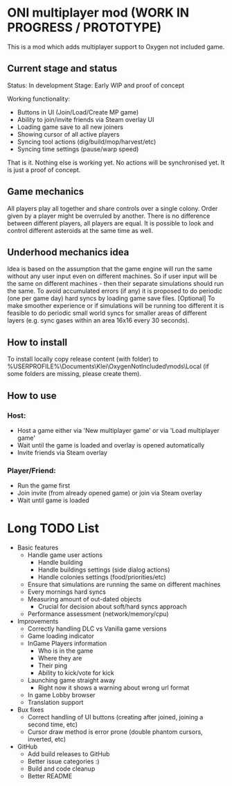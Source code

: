 # ONI multiplayer mod (WORK IN PROGRESS / PROTOTYPE)

This is a mod which adds multiplayer support to Oxygen not included game.

## Current stage and status

Status: In development
Stage: Early WIP and proof of concept

Working functionality:

- Buttons in UI (Join/Load/Create MP game)
- Ability to join/invite friends via Steam overlay UI
- Loading game save to all new joiners
- Showing cursor of all active players
- Syncing tool actions (dig/build/mop/harvest/etc)
- Syncing time settings (pause/warp speed)

That is it. Nothing else is working yet. No actions will be synchronised yet. It is just a proof of concept.

## Game mechanics

All players play all together and share controls over a single colony. Order given by a player might be overruled by
another.
There is no difference between different players, all players are equal.
It is possible to look and control different asteroids at the same time as well.

## Underhood mechanics idea

Idea is based on the assumption that the game engine will run the same without any user input even on different
machines.
So if user input will be the same on different machines - then their separate simulations should run the same.
To avoid accumulated errors (if any) it is proposed to do periodic (one per game day) hard syncs by loading game save
files.
[Optional] To make smoother experience or if simulations will be running too different it is feasible to do periodic
small world syncs for smaller areas of different layers (e.g. sync gases within an area 16x16 every 30 seconds).

## How to install

To install locally copy release content (with folder) to %USERPROFILE%\Documents\Klei\OxygenNotIncluded\mods\Local (if
some folders are missing, please create them).

## How to use

### Host:

- Host a game either via 'New multiplayer game' or via 'Load multiplayer game'
- Wait until the game is loaded and overlay is opened automatically
- Invite friends via Steam overlay

### Player/Friend:

- Run the game first
- Join invite (from already opened game) or join via Steam overlay
- Wait until game is loaded

# Long TODO List

- Basic features
    - Handle game user actions
      - Handle building
      - Handle buildings settings (side dialog actions)
      - Handle colonies settings (food/priorities/etc)
    - Ensure that simulations are running the same on different machines
    - Every mornings  hard syncs
    - Measuring amount of out-dated objects
        - Crucial for decision about soft/hard syncs approach
    - Performance assessment (network/memory/cpu)
- Improvements
    - Correctly handling DLC vs Vanilla game versions
    - Game loading indicator
    - InGame Players information
        - Who is in the game
        - Where they are
        - Their ping
        - Ability to kick/vote for kick
    - Launching game straight away
        - Right now it shows a warning about wrong url format
    - In game Lobby browser
    - Translation support
- Bux fixes
    - Correct handling of UI buttons (creating after joined, joining a second time, etc)
    - Cursor draw method is error prone (double phantom cursors, inverted, etc)
- GitHub
    - Add build releases to GitHub
    - Better issue categories :)
    - Build and code cleanup
    - Better README
